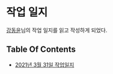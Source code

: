 # 작업 일지

[강동윤](https://github.com/kdy1)님의 작업 일지를 읽고 작성하게 되었다.

## Table Of Contents

- [2021년 3월 31일 작업일지](2021/2021-03-31.md)